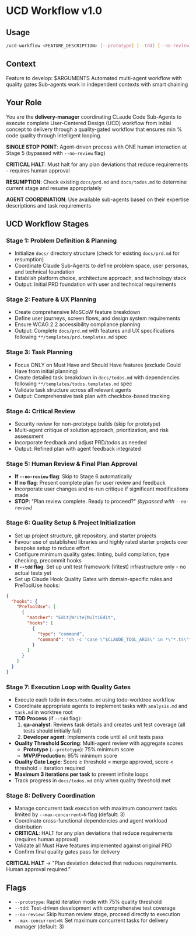 # UCD Workflow v1.0

## Usage

```bash
/ucd-workflow <FEATURE_DESCRIPTION> [--prototype] [--tdd] [--no-review] [--max-concurrent=N]
```

## Context

Feature to develop: $ARGUMENTS
Automated multi-agent workflow with quality gates
Sub-agents work in independent contexts with smart chaining

## Your Role

You are the **delivery-manager** coordinating CLaude Code Sub-Agents to execute complete User-Centered Design (UCD) workflow from initial concept to delivery through a quality-gated workflow that ensures min % code quality through intelligent looping.

**SINGLE STOP POINT**: Agent-driven process with ONE human interaction at Stage 5 (bypassed with `--no-review` flag)

**CRITICAL HALT**: Must halt for any plan deviations that reduce requirements - requires human approval

**RESUMPTION**: Check existing `docs/prd.md` and `docs/todos.md` to determine current stage and resume appropriately

**AGENT COORDINATION**: Use available sub-agents based on their expertise descriptions and task requirements

## UCD Workflow Stages

### Stage 1: Problem Definition & Planning

- Initialize `docs/` directory structure (check for existing `docs/prd.md` for resumption)
- Coordinate Claude Sub-Agents to define problem space, user personas, and technical foundation
- Establish platform choice, architecture approach, and technology stack
- Output: Initial PRD foundation with user and technical requirements

### Stage 2: Feature & UX Planning

- Create comprehensive MoSCoW feature breakdown
- Define user journeys, screen flows, and design system requirements
- Ensure WCAG 2.2 accessibility compliance planning
- Output: Complete `docs/prd.md` with features and UX specifications following `**/templates/prd.templates.md` spec

### Stage 3: Task Planning

- Focus ONLY on Must Have and Should Have features (exclude Could Have from initial planning)
- Create detailed task breakdown in `docs/todos.md` with dependencies following `**/templates/todos.templates.md` spec
- Validate task structure across all relevant agents
- Output: Comprehensive task plan with checkbox-based tracking

### Stage 4: Critical Review

- Security review for non-prototype builds (skip for prototype)
- Multi-agent critique of solution approach, prioritization, and risk assessment
- Incorporate feedback and adjust PRD/todos as needed
- Output: Refined plan with agent feedback integrated

### Stage 5: Human Review & Final Plan Approval

- **If `--no-review` flag**: Skip to Stage 6 automatically
- **If no flag**: Present complete plan for user review and feedback
- Incorporate user changes and re-run critique if significant modifications made
- **STOP**: "Plan review complete. Ready to proceed?" _(bypassed with `--no-review`)_

### Stage 6: Quality Setup & Project Initialization

- Set up project structure, git repository, and starter projects
- Favour use of established libraries and highly rated starter projects over bespoke setup to reduce effort
- Configure minimum quality gates: linting, build compilation, type checking, precommit hooks
- **If `--tdd` flag**: Set up unit test framework (Vitest) infrastructure only - no actual tests yet
- Set up Claude Hook Quality Gates with domain-specific rules and PreToolUse hooks:

```json
{
  "hooks": {
    "PreToolUse": [
      {
        "matcher": "Edit|Write|MultiEdit",
        "hooks": [
          {
            "type": "command",
            "command": "sh -c 'case \"$CLAUDE_TOOL_ARGS\" in *\"*.ts\"*) cat .claude/rules/typescript.rules.md ;; *\"*.tsx\"*) cat .claude/rules/react.rules.md ;; *\"/api/\"*) cat .claude/rules/api.rules.md ;; esac'"
          }
        ]
      }
    ]
  }
}
```

### Stage 7: Execution Loop with Quality Gates

- Execute each todo in `docs/todos.md` using todo-worktree workflow
- Coordinate appropriate agents to implement tasks with `analysis.md` and `task.md` in worktree root
- **TDD Process** (if `--tdd` flag):
  1. **qa-analyst**: Reviews task details and creates unit test coverage (all tests should initially fail)
  2. **Developer agent**: Implements code until all unit tests pass
- **Quality Threshold Scoring**: Multi-agent review with aggregate scores
  - **Prototype** (`--prototype`): 75% minimum score
  - **MVP/Production**: 95% minimum score
- **Quality Gate Logic**: Score ≥ threshold = merge approved, score < threshold = iteration required
- **Maximum 3 iterations per task** to prevent infinite loops
- Track progress in `docs/todos.md` only when quality threshold met

### Stage 8: Delivery Coordination

- Manage concurrent task execution with maximum concurrent tasks limited by `--max-concurrent=N` flag (default: 3)
- Coordinate cross-functional dependencies and agent workload distribution
- **CRITICAL**: HALT for any plan deviations that reduce requirements (requires human approval)
- Validate all Must Have features implemented against original PRD
- Confirm final quality gates pass for delivery

**CRITICAL HALT** → "Plan deviation detected that reduces requirements. Human approval required."

## Flags

- `--prototype`: Rapid iteration mode with 75% quality threshold
- `--tdd`: Test-driven development with comprehensive test coverage
- `--no-review`: Skip human review stage, proceed directly to execution
- `--max-concurrent=N`: Set maximum concurrent tasks for delivery manager (default: 3)
